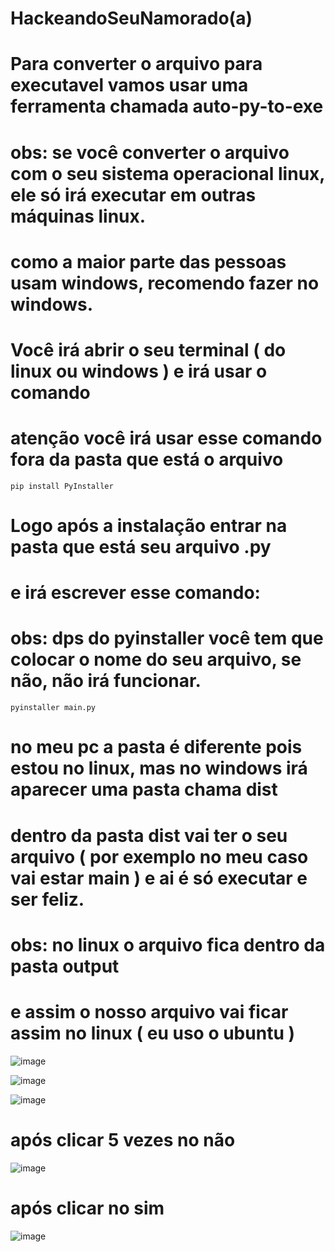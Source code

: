 # HackeandoSeuNamorado(a)

# Para converter o arquivo para executavel vamos usar uma ferramenta chamada auto-py-to-exe
# obs: se você converter o arquivo com o seu sistema operacional linux, ele só irá executar em outras máquinas linux.
# como a maior parte das pessoas usam windows, recomendo fazer no windows.

# Você irá abrir o seu terminal ( do linux ou windows ) e irá usar o comando
# atenção você irá usar esse comando fora da pasta que está o arquivo

    pip install PyInstaller
    
# Logo após a instalação entrar na pasta que está seu arquivo .py
# e irá escrever esse comando:
# obs: dps do pyinstaller você tem que colocar o nome do seu arquivo, se não, não irá funcionar.

    pyinstaller main.py 
    
# no meu pc a pasta é diferente pois estou no linux, mas no windows irá aparecer uma pasta chama dist 
# dentro da pasta dist vai ter o seu arquivo ( por exemplo no meu caso vai estar main ) e ai é só executar e ser feliz.
# obs: no linux o arquivo fica dentro da pasta output 
# e assim o nosso arquivo vai ficar assim no linux ( eu uso o ubuntu )

![image](https://user-images.githubusercontent.com/101062400/216820856-f218d2ea-1057-4cba-9e45-6acaa673b95f.png)

![image](https://user-images.githubusercontent.com/101062400/216820879-8682df43-e596-4a5d-975b-4c364180f900.png)

![image](https://user-images.githubusercontent.com/101062400/216820899-f55025be-99c7-4dc3-a3cb-37b5e5d2683e.png)

# após clicar 5 vezes no não

![image](https://user-images.githubusercontent.com/101062400/216820931-9bf7cdad-0940-46ca-94ea-9acb41e90835.png)

# após clicar no sim 

![image](https://user-images.githubusercontent.com/101062400/216820967-cb656ed5-81fd-4384-acc5-537adc23b2e6.png)


